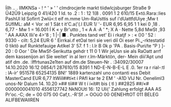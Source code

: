 Íílh .. . llMKNSa - ! ^ ' » ' ' clmdrocjerle markt tiidwlcjsburger Straße 9 Û42Û9 Leipzig 0 41/420 1 ld. to .2 : 1 : 12 1(8 . 0091 1 2 610/15 E«tö.Rara::lies PashUl ld Sofirrt 2wlü<:t eif m.mme Um-RaUsttis suf i'dUattfdUiye ;Mw t SUfIML: aM < Vor :el 1 Sât t it'C.a('(.l EUR 1/ '- EUR 6,95 6,95 1 1 kei 0 ,18 . 6,77 - Mw 1 = 16.001 Í K « y Br'utto , 1 « A A ·A ' *; X A · Nette 5,8d MwSt ,93 ' AA AA’AX llìi'e 4>'8 ; 1 |-| ■ . Punktes tand vet' Ei i rkatjf > : « ()0 ‘ 52 : 9330 - cilt: 5,24 EUR 6 ' Eirrkai.ıf etOal teri sie veri diî Oi eser Pi.„-rktestatid 0 tiktö auf Runktefauige Aıtlkel 3‘ 57. f 1 : l.lr B 0k p 'PA . Basis-Puri/te “P ) ]- 20 : 0 Oor ' Dle MwSf-Serikutta gehdr t 11 0 1 Wir jeUsn sie als RaOatt arrf dem kassenijon ari Sie weitet' in al lerr r.lm-Märktön, der- Mein diii'Apt und atif dm .de. :Iffrtunas2e1ten auf dm.de Steuen-Nr . :34092/30007 14.10.2020 16:12 0854/1 287610/15 8391 1 ND-E-N-B-E-L E .0. 1er ra r rial-:tl : lA-ír' 951578 65254135 BN!' 1889 kartenzahl uno contanti ess Debit MasterCand EUR 6,77 ltWííl##tí«t í PAfI kar te 2 EM ' -A1D VIJ Nr. Oeneliml3 unos-Nr Dalum 14. 10.20 »## tíí## W t í í«ít#t bis ( tl ) ##2825 ##/«# 0000000041010 4556127742 NkNOUtl 16: 12 Uli(' Zahlung erfolgt AAA AS Pr'oc.-C; de = 00 075 00 Caf,t..-R'Sf .= OOüO 00 OENEHftOT 011 BELEG ALIFBEWAIIREN